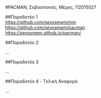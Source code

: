 #PACMAN, Σεβαστιανός, Μέμος, Π2015027

##Παραδοτέο 1<br>
https://github.com/sevosmem/mm<br>
https://github.com/sevosmem/pacman<br>
https://sevosmem.github.io/pacman/<br>

##Παραδοτέο 2

...

##Παραδοτέο 3

...

##Παραδοτέο 4 - Tελική Αναφορά

...
